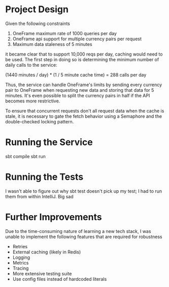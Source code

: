 # Project Design

Given the following constraints

1. OneFrame maximum rate of 1000 queries per day
2. OneFrame api support for multiple currency pairs per request
3. Maximum data staleness of 5 minutes

it became clear that to support 10,000 reqs per day, caching would need to be used. The first step in doing so is
determining the minimum number of daily calls to the service:

(1440 minutes / day) * (1 / 5 minute cache time) = 288 calls per day

Thus, the service can handle OneFrame's limits by sending every currency pair to OneFrame when requesting new data and
storing that data for 5 minutes. It's even possible to split the currency pairs in half if the API becomes more
restrictive.

To ensure that concurrent requests don't all request data when the cache is stale, it is necessary to gate the fetch
behavior using a Semaphore and the double-checked locking pattern. 

# Running the Service

sbt compile
sbt run

# Running the Tests

I wasn't able to figure out why sbt test doesn't pick up my test; I had to run them from within IntelliJ. Big sad

# Further Improvements

Due to the time-consuming nature of learning a new tech stack, I was unable to implement the following features that
are required for robustness

* Retries
* External caching (likely in Redis)
* Logging
* Metrics
* Tracing
* More extensive testing suite
* Use config files instead of hardcoded literals